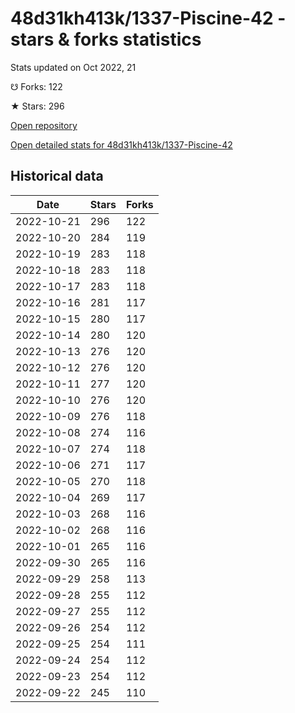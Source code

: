 # 48d31kh413k/1337-Piscine-42 - stars & forks statistics

Stats updated on Oct 2022, 21

☋ Forks: 122

★ Stars: 296

[Open repository](https://github.com/48d31kh413k/1337-Piscine-42)

[Open detailed stats for 48d31kh413k/1337-Piscine-42](https://reviewgithub.com/rep/48d31kh413k/1337-Piscine-42)

## Historical data
| Date | Stars | Forks |
|------|-------|-------|
| 2022-10-21 | 296 | 122 | 
| 2022-10-20 | 284 | 119 | 
| 2022-10-19 | 283 | 118 | 
| 2022-10-18 | 283 | 118 | 
| 2022-10-17 | 283 | 118 | 
| 2022-10-16 | 281 | 117 | 
| 2022-10-15 | 280 | 117 | 
| 2022-10-14 | 280 | 120 | 
| 2022-10-13 | 276 | 120 | 
| 2022-10-12 | 276 | 120 | 
| 2022-10-11 | 277 | 120 | 
| 2022-10-10 | 276 | 120 | 
| 2022-10-09 | 276 | 118 | 
| 2022-10-08 | 274 | 116 | 
| 2022-10-07 | 274 | 118 | 
| 2022-10-06 | 271 | 117 | 
| 2022-10-05 | 270 | 118 | 
| 2022-10-04 | 269 | 117 | 
| 2022-10-03 | 268 | 116 | 
| 2022-10-02 | 268 | 116 | 
| 2022-10-01 | 265 | 116 | 
| 2022-09-30 | 265 | 116 | 
| 2022-09-29 | 258 | 113 | 
| 2022-09-28 | 255 | 112 | 
| 2022-09-27 | 255 | 112 | 
| 2022-09-26 | 254 | 112 | 
| 2022-09-25 | 254 | 111 | 
| 2022-09-24 | 254 | 112 | 
| 2022-09-23 | 254 | 112 | 
| 2022-09-22 | 245 | 110 | 

